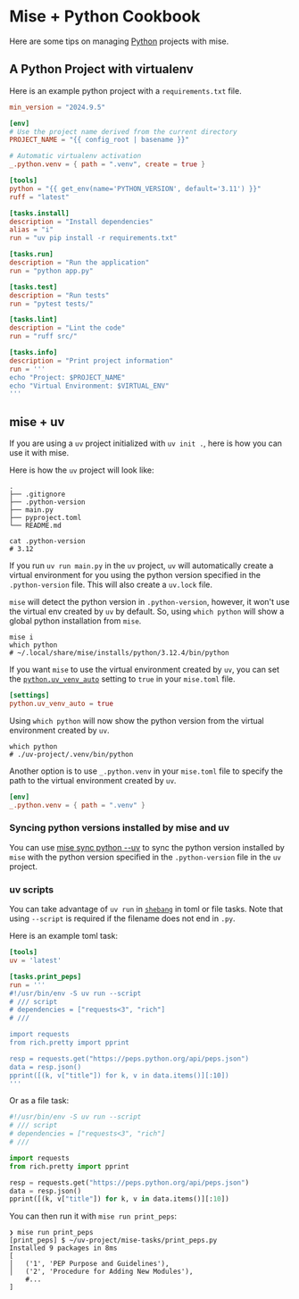 # Mise + Python Cookbook

Here are some tips on managing [Python](/lang/python.html) projects with mise.

## A Python Project with virtualenv

Here is an example python project with a `requirements.txt` file.

```toml [mise.toml]
min_version = "2024.9.5"

[env]
# Use the project name derived from the current directory
PROJECT_NAME = "{{ config_root | basename }}"

# Automatic virtualenv activation
_.python.venv = { path = ".venv", create = true }

[tools]
python = "{{ get_env(name='PYTHON_VERSION', default='3.11') }}"
ruff = "latest"

[tasks.install]
description = "Install dependencies"
alias = "i"
run = "uv pip install -r requirements.txt"

[tasks.run]
description = "Run the application"
run = "python app.py"

[tasks.test]
description = "Run tests"
run = "pytest tests/"

[tasks.lint]
description = "Lint the code"
run = "ruff src/"

[tasks.info]
description = "Print project information"
run = '''
echo "Project: $PROJECT_NAME"
echo "Virtual Environment: $VIRTUAL_ENV"
'''
```

## mise + uv

If you are using a `uv` project initialized with `uv init .`, here is how you can use it with mise.

Here is how the `uv` project will look like:

```shell [uv-project]
.
├── .gitignore
├── .python-version
├── main.py
├── pyproject.toml
└── README.md

cat .python-version
# 3.12
```

If you run `uv run main.py` in the `uv` project, `uv` will automatically create a virtual environment for you using the python version specified in the `.python-version` file. This will also create a `uv.lock` file.

`mise` will detect the python version in `.python-version`, however, it won't use the virtual env created by `uv` by default. So, using `which python` will show a global python installation from `mise`.

```shell
mise i
which python
# ~/.local/share/mise/installs/python/3.12.4/bin/python
```

If you want `mise` to use the virtual environment created by `uv`, you can set the [`python.uv_venv_auto`](/lang/python.html#python.uv_venv_auto) setting to `true` in your `mise.toml` file.

```toml [mise.toml]
[settings]
python.uv_venv_auto = true
```

Using `which python` will now show the python version from the virtual environment created by `uv`.

```shell
which python
# ./uv-project/.venv/bin/python
```

Another option is to use `_.python.venv` in your `mise.toml` file to specify the path to the virtual environment created by `uv`.

```toml [mise.toml]
[env]
_.python.venv = { path = ".venv" }
```

### Syncing python versions installed by mise and uv

You can use [mise sync python --uv](/cli/sync/python.html#uv) to sync the python version installed by `mise` with the python version specified in the `.python-version` file in the `uv` project.

### uv scripts

You can take advantage of `uv run` in [`shebang`](/tasks/toml-tasks.html#shell-shebang) in toml or file tasks.
Note that using `--script` is required if the filename does not end in `.py`.

Here is an example toml task:

```toml [mise.toml]
[tools]
uv = 'latest'

[tasks.print_peps]
run = '''
#!/usr/bin/env -S uv run --script
# /// script
# dependencies = ["requests<3", "rich"]
# ///

import requests
from rich.pretty import pprint

resp = requests.get("https://peps.python.org/api/peps.json")
data = resp.json()
pprint([(k, v["title"]) for k, v in data.items()][:10])
'''
```

Or as a file task:

```python [mise-tasks/print_peps.py]
#!/usr/bin/env -S uv run --script
# /// script
# dependencies = ["requests<3", "rich"]
# ///

import requests
from rich.pretty import pprint

resp = requests.get("https://peps.python.org/api/peps.json")
data = resp.json()
pprint([(k, v["title"]) for k, v in data.items()][:10])
```

You can then run it with `mise run print_peps`:

```shell
❯ mise run print_peps
[print_peps] $ ~/uv-project/mise-tasks/print_peps.py
Installed 9 packages in 8ms
[
│   ('1', 'PEP Purpose and Guidelines'),
│   ('2', 'Procedure for Adding New Modules'),
    #...
]
```
